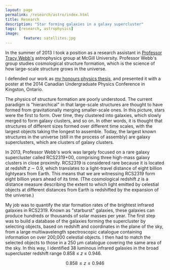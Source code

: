 ```yaml
---
layout: page
permalink: /research/astro/index.html
title: Research
description: "Star forming galaxies in a galaxy supercluster"
tags: [research, astrophysics]
image: 
        feature: satellites.jpg
---
```


In the summer of 2013 I took a position as a research assistant in [Professor Tracy Webb's](http://www.physics.mcgill.ca/~webb/) astrophysics group at McGill University. Professor Webb's group studies cosmological structure formation, which is the science of how large-scale structure grows in the universe. 

I defended our work as [my honours physics thesis](/honphysthesis.pdf), and presented it with a poster at the 2014 Canadian Undergraduate Physics Conference in Kingston, Ontario.

The physics of structure formation are poorly understood. The current paradigm is "hierarchical" in that large-scale structures are thought to have formed from gravitationally merging smaller-scale ones. In this picture, stars were the first to form. Over time, they clustered into galaxies, which slowly merged to form galaxy clusters, and so on. In other words, it is thought that structures of different sizes formed over different time scales, with the largest objects taking the longest to assemble. Today, the largest known structures in the universe (still in the process of assembly) are galaxy superclusters, which are clusters of galaxy clusters.

In 2013, Professor Webb's work was largely focused on a rare galaxy supercluster called RCS2319+00, comprising three high-mass galaxy clusters in close proximity. RCS2319 is considered rare because it is located at redshift *z* &sim; 0.9, which translates to a light-travel distance of eight billion lightyears from Earth. This means that we are witnessing RCS2319 form eight billion years ahead of its time. (The cosmological redshift *z* is a distance measure describing the extent to which light emitted by celestial objects at different distances from Earth is redshifted by the expansion of the universe.)

My job was to quantify the star formation rates of the brightest infrared galaxies in RCS2319. Known as "starburst" galaxies, these galaxies can produce hundreds or thousands of solar masses per year. The first step was to build a database of the galaxies forming the supercluster by selecting objects, based on redshift and coordinates in the plane of the sky, from a large multiwavelength spectroscopic catalogue containing information on over 200,000 celestial objects. I then had to match the selected objects to those in a 250 &mu;m catalogue covering the same area of the sky. In this way, I identified 38 luminous infrared galaxies in the broad supercluster redshift range 0.858 &le; *z* &le; 0.946.

$$ 0.858 \leq z \leq 0.946 $$

